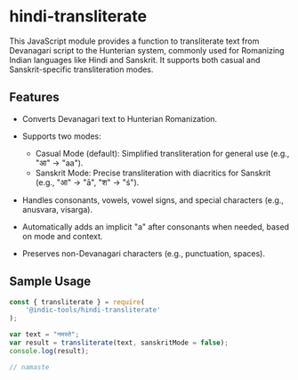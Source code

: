 # hindi-transliterate

This JavaScript module provides a function to transliterate text from Devanagari script to the Hunterian system, commonly used for Romanizing Indian languages like Hindi and Sanskrit. It supports both casual and Sanskrit-specific transliteration modes.

## Features

- Converts Devanagari text to Hunterian Romanization.
- Supports two modes:
    + Casual Mode (default): Simplified transliteration for general use (e.g., "आ" → "aa").
    + Sanskrit Mode: Precise transliteration with diacritics for Sanskrit (e.g., "आ" → "ā", "श" → "ś").

- Handles consonants, vowels, vowel signs, and special characters (e.g., anusvara, visarga).

- Automatically adds an implicit "a" after consonants when needed, based on mode and context.

- Preserves non-Devanagari characters (e.g., punctuation, spaces).

## Sample Usage

```javascript
const { transliterate } = require(
    '@indic-tools/hindi-transliterate'
);

var text = "नमस्ते";
var result = transliterate(text, sanskritMode = false);
console.log(result);

// namaste
```
